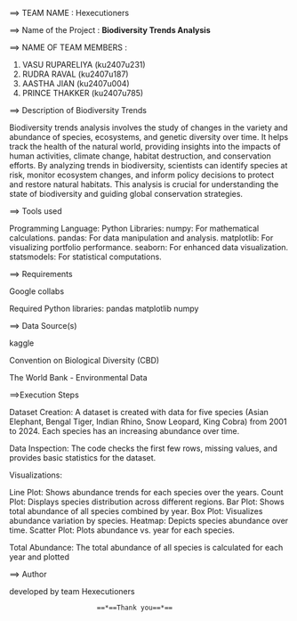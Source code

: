 ==> TEAM NAME : Hexecutioners


==> Name of the Project : **Biodiversity Trends Analysis**


==> NAME OF TEAM MEMBERS :

1) VASU RUPARELIYA (ku2407u231)
2) RUDRA RAVAL (ku2407u187)
3) AASTHA JIAN (ku2407u004)
4) PRINCE THAKKER (ku2407u785)

==> Description of Biodiversity Trends


Biodiversity trends analysis involves the study of changes in the variety and abundance of species, ecosystems, and genetic diversity over time. It helps track the health of the natural world, providing insights into the impacts of human activities, climate change, habitat destruction, and conservation efforts. By analyzing trends in biodiversity, scientists can identify species at risk, monitor ecosystem changes, and inform policy decisions to protect and restore natural habitats. This analysis is crucial for understanding the state of biodiversity and guiding global conservation strategies.

==> Tools used

Programming Language: Python Libraries:
numpy: For mathematical calculations.
pandas: For data manipulation and analysis.
matplotlib: For visualizing portfolio performance.
seaborn: For enhanced data visualization.
statsmodels: For statistical computations.


==> Requirements

Google collabs

Required Python libraries:
pandas matplotlib numpy 

==> Data Source(s)

kaggle

Convention on Biological Diversity (CBD)

The World Bank - Environmental Data


==>Execution Steps


Dataset Creation: A dataset is created with data for five species (Asian Elephant, Bengal Tiger, Indian Rhino, Snow Leopard, King Cobra) from 2001 to 2024. Each species has an increasing abundance over time.

Data Inspection: The code checks the first few rows, missing values, and provides basic statistics for the dataset.

Visualizations:

Line Plot: Shows abundance trends for each species over the years.
Count Plot: Displays species distribution across different regions.
Bar Plot: Shows total abundance of all species combined by year.
Box Plot: Visualizes abundance variation by species.
Heatmap: Depicts species abundance over time.
Scatter Plot: Plots abundance vs. year for each species.


Total Abundance: The total abundance of all species is calculated for each year and plotted


==> Author

developed by team Hexecutioners 


                          



                          ==*==Thank you==*==

